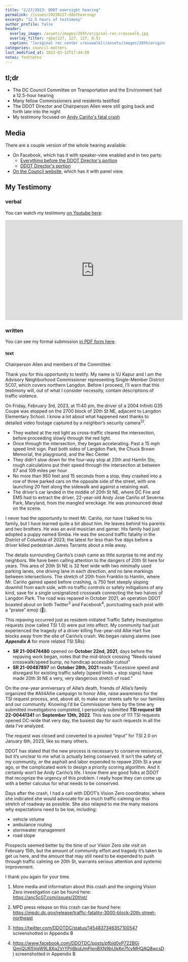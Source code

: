 ```yaml
---
title: "2/27/2023: DDOT oversight hearing"
permalink: /issues/20230227-ddothearing/
excerpt: "12.5 hours of testimony"
author_profile: false
header:
  overlay_image: /assets/images/20th/original-rec-crosswalk.jpg
  overlay_filter: rgba(127, 127, 127, 0.5)
  caption: "[original rec center crosswalk](/assets/images/20th/original-rec-crosswalk.jpg)"
categories: council-matters
last_modified_at: 2023-03-12T17:44:50
notes: footnotes
---
```


## tl;dr
- The DC Council Committee on Transportation and the Environment had a 12.5-hour hearing
- Many fellow Commissioners and residents testified
- The DDOT Director and Chairperson Allen were still going back and forth late into the night
- My testimony focused on [Andy Cariño's fatal crash](/20thst/)

## Media
There are a couple version of the whole hearing available:
- On Facebook, which has it with speaker-view enabled and in two parts:
  - [Everything before the DDOT Director's portion](https://www.facebook.com/watch/live/?ref=watch_permalink&v=887766282430686)
  - [DDOT Director's portion](https://www.facebook.com/watch/live/?ref=watch_permalink&v=523951183224098)
- [On the Council website](https://dc.granicus.com/MediaPlayer.php?view_id=2&clip_id=8119), which has it with panel view.

## My Testimony
### verbal
You can watch my testimony [on Youtube here](https://www.youtube.com/watch?v=-hZZM4UDzlI):
<iframe width="560" height="315" src="https://www.youtube.com/embed/-hZZM4UDzlI" title="YouTube video player" frameborder="0" allow="accelerometer; autoplay; clipboard-write; encrypted-media; gyroscope; picture-in-picture; web-share" allowfullscreen></iframe>

### written
You can see my formal submission [in PDF form here](/assets/documents/Kapur%20DDOT%20testimony.pdf).

#### text
Chairperson Allen and members of the Committee:

Thank you for this opportunity to testify. My name is VJ Kapur and I am the Advisory Neighborhood Commissioner representing Single-Member District 5C07, which covers northern Langdon. Before I proceed, I’ll warn that this testimony will, out of what I consider necessity, contain descriptions of traffic violence.

On Friday, February 3rd, 2023, at 11:40 pm, the driver of a 2004 Infiniti G35 Coupe was stopped on the 2700 block of 20th St NE, adjacent to Langdon Elementary School. I know a lot about what happened next thanks to detailed video footage captured by a neighbor’s security camera<sup>1</sup><sup>2</sup>.
- They waited at the red light as cross-traffic cleared the intersection, before proceeding slowly through the red light.
- Once through the intersection, they began accelerating. Past a 15 mph speed limit sign. Past both sides of Langdon Park, the Chuck Brown Memorial, the playground, and the Rec Center
- They didn’t slow down for the four-way stop at 20th and Hamlin Sts; rough calculations put their speed through the intersection at between 87 and 109 miles per hour
- No more than 950 feet and 15 seconds from a stop, they crashed into a row of three parked cars on the opposite side of the street, with one launching 20 feet along the sidewalk and against a retaining wall.
- The driver’s car landed in the middle of 20th St NE, where DC Fire and EMS had to extract the driver, 22-year-old Andy Jose Cariño of Severna Park, Maryland, from the mangled wreckage. He was pronounced dead on the scene.

I never had the opportunity to meet Mr. Cariño, nor have I talked to his family, but I have learned quite a bit about him. He leaves behind his parents and two brothers. He was an avid musician and gamer. His family had just adopted a puppy named Simba. He was the second traffic fatality in the District of Columbia of 2023; the latest for less than five days before a driver killed pedestrian James Tarrants about a mile away.

The details surrounding Cariño’s crash came as little surprise to me and my neighbors. We have been calling attention to the dangers of 20th St here for years. This area of 20th St NE is 32 feet wide with two minimally used parking lanes, one driving lane in each direction, and no lane markings between intersections. The stretch of 20th from Franklin to Hamlin, where Mr. Cariño gained speed before crashing, is 750 feet steeply sloping downhill from each side, with no traffic controls or safety mitigations of any kind, save for a single unsignalized crosswalk connecting the two halves of Langdon Park. The road was repaved in October 2021, an operation DDOT boasted about on both Twitter<sup>3</sup> and Facebook<sup>4</sup>, punctuating each post with a “praise” emoji (🙌).

This repaving occurred just as resident-initiated Traffic Safety Investigation requests (now called TSI 1.0) were put into effect. My community had just experienced the tragedy of a driver killing five-year-old Allie Hart five blocks away from the site of Cariño’s crash. We began raising alarms (see ***Appendix A*** for more related TSI SRs):
- **SR 21-00474480** opened on **October 22nd, 2021**, days before the repaving work began, notes that the mid-block crossing “Needs raised crosswalk/speed bump, no handicap accessible cutout”
- **SR 21-00487897** on **October 28th, 2021** reads “Excessive speed and disregard for existing traffic safety (speed limits + stop signs) have made 20th St NE a very, very dangerous stretch of road.”

On the one-year anniversary of Allie’s death, friends of Allie’s family organized the #All4Allie campaign to honor Allie, raise awareness for the TSI request process, and, above all, to make our streets safe for our families and our community. Knowing I’d be Commissioner here by the time any submitted investigations completed, I personally submitted **TSI request SR 22-00441341** on **September 13th, 2022**. This was one of 111 TSI requests opened DC-wide that very day, the busiest day for such requests in all the data I’ve analyzed.

The request was closed and converted to a pooled “input” for TSI 2.0 on January 6th, 2023, like so many others.

DDOT has stated that the new process is necessary to conserve resources, but it’s unclear to me what is actually being conserved. It isn’t the safety of my community, or the asphalt and labor expended to repave 20th St a year ago, or the complicated work to design a priority scoring algorithm. And it certainly won’t be Andy Cariño’s life. I know there are good folks at DDOT that recognize the urgency of this problem. I really hope they can come up with a better calculus for what needs to be conserved.

Days after the crash, I had a call with DDOT’s Vision Zero coordinator, where she indicated she would advocate for as much traffic calming on this stretch of roadway as possible. She also relayed to me the many reasons why expectations need to be low, including:
- vehicle volume
- ambulance routing
- stormwater management
- road slope

Prospects seemed better by the time of our Vision Zero site visit on February 15th, but the amount of community effort and tragedy it’s taken to get us here, and the amount that may still need to be expended to push through traffic calming on 20th St, warrants serious attention and systemic improvement.

I thank you again for your time.

<div class="footnotes" role="doc-endnotes">
  <ol>
    <li tabindex="-2" style="outline: none;">
      <p>More media and information about this crash and the ongoing Vision Zero investigation can be found here: <a href="https://anc5c07.com/issues/20thst/">https://anc5c07.com/issues/20thst/</a></p>
    </li>
    <li tabindex="-2" style="outline: none;">
      <p>MPD press release on this crash can be found here: <a href="https://mpdc.dc.gov/release/traffic-fatality-3000-block-20th-street-northeast">https://mpdc.dc.gov/release/traffic-fatality-3000-block-20th-street-northeast</a></p>
    </li>
    <li tabindex="-2" style="outline: none;">
      <p><a href="https://twitter.com/DDOTDC/status/1454837346357100547">https://twitter.com/DDOTDC/status/1454837346357100547</a> screenshotted in Appendix B</p>
    </li>
    <li tabindex="-2" style="outline: none;">
      <p><a href="https://www.facebook.com/DDOTDC/posts/pfbid0vP722BGiQmiQU6SVqW9L8Xq2VrYPji6kidJmPipnBXN9bUjkKe7fcvMHQAQ8wcsDl">https://www.facebook.com/DDOTDC/posts/pfbid0vP722BGi QmiQU6SVqW9L8Xq2VrYPji6kidJmPipnBXN9bUjkKe7fcvMHQAQ8wcsDl</a> screenshotted in Appendix B</p>
    </li>
  </ol>
</div>